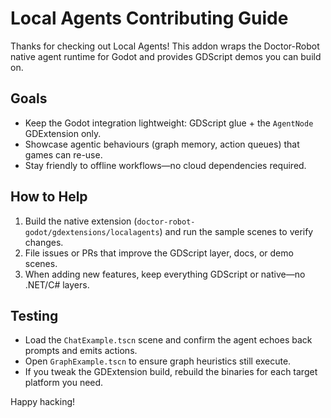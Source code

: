 # Local Agents Contributing Guide

Thanks for checking out Local Agents! This addon wraps the Doctor-Robot native agent runtime for Godot and provides GDScript demos you can build on.

## Goals
- Keep the Godot integration lightweight: GDScript glue + the `AgentNode` GDExtension only.
- Showcase agentic behaviours (graph memory, action queues) that games can re-use.
- Stay friendly to offline workflows—no cloud dependencies required.

## How to Help
1. Build the native extension (`doctor-robot-godot/gdextensions/localagents`) and run the sample scenes to verify changes.
2. File issues or PRs that improve the GDScript layer, docs, or demo scenes.
3. When adding new features, keep everything GDScript or native—no .NET/C# layers.

## Testing
- Load the `ChatExample.tscn` scene and confirm the agent echoes back prompts and emits actions.
- Open `GraphExample.tscn` to ensure graph heuristics still execute.
- If you tweak the GDExtension build, rebuild the binaries for each target platform you need.

Happy hacking!
